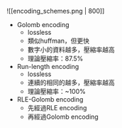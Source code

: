 ![[encoding_schemes.png | 800]]
- Golomb encoding
	- lossless
	- 類似huffman，但更快
	- 數字小的資料越多，壓縮率越高
	- 理論壓縮率：87.5%
- Run-length encoding
	- lossless
	- 連續的相同的越多，壓縮率越高
	- 理論壓縮率：~100%
- RLE-Golomb encoding
	- 先經過RLE encoding
	- 再經過Golomb encoding

